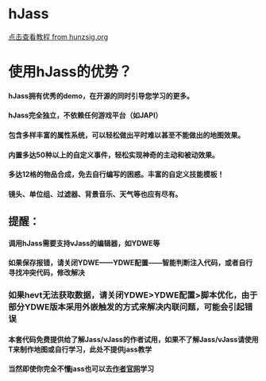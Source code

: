 # hJass
[点击查看教程 from hunzsig.org](https://www.hunzsig.org/home/war3/hJass_dom) 

# 使用hJass的优势？
#### hJass拥有优秀的demo，在开源的同时引导您学习的更多。
#### hJass完全独立，不依赖任何游戏平台（如JAPI）
#### 包含多样丰富的属性系统，可以轻松做出平时难以甚至不能做出的地图效果。
#### 内置多达50种以上的自定义事件，轻松实现神奇的主动和被动效果。
#### 多达12格的物品合成，免去自行编写的困惑。丰富的自定义技能模板！
#### 镜头、单位组、过滤器、背景音乐、天气等也应有尽有。
## 提醒：
#### 调用hJass需要支持vJass的编辑器，如YDWE等
#### 如果保存报错，请关闭YDWE——YDWE配置——智能判断注入代码，或者自行寻找冲突代码，修改解决
### 如果hevt无法获取数据，请关闭YDWE>YDWE配置>脚本优化，由于部分YDWE版本采用外嵌触发的方式来解决内联问题，可能会引起错误
#### 本套代码免费提供给了解Jass/vJass的作者试用，如果不了解Jass/vJass请使用T来制作地图或自行学习，此处不提供jass教学
#### 当然即使你完全不懂jass也可以去[作者官网](https://www.hunzsig.org)学习
